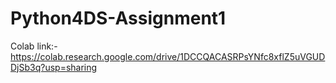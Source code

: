 # Python4DS-Assignment1
Colab link:-https://colab.research.google.com/drive/1DCCQACASRPsYNfc8xflZ5uVGUDDjSb3q?usp=sharing
